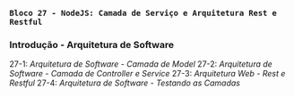 ### `Bloco 27 - NodeJS: Camada de Serviço e Arquitetura Rest e Restful`
### Introdução - Arquitetura de Software

27-1: _Arquitetura de Software - Camada de Model_
27-2: _Arquitetura de Software - Camada de Controller e Service_ 
27-3: _Arquitetura Web - Rest e Restful_
27-4: _Arquitetura de Software - Testando as Camadas_ 
